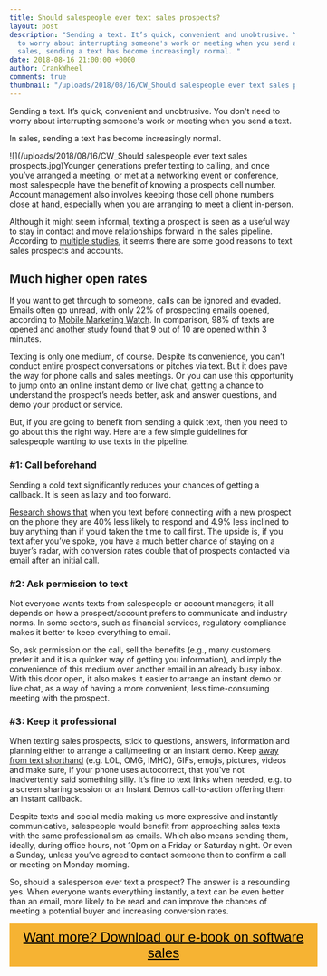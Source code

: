 ```yaml
---
title: Should salespeople ever text sales prospects?
layout: post
description: "Sending a text. It’s quick, convenient and unobtrusive. You don't need
  to worry about interrupting someone's work or meeting when you send a text. \nIn
  sales, sending a text has become increasingly normal. "
date: 2018-08-16 21:00:00 +0000
author: CrankWheel
comments: true
thumbnail: "/uploads/2018/08/16/CW_Should salespeople ever text sales prospects.jpg"
---
```

Sending a text. It’s quick, convenient and unobtrusive. You don't need to worry about interrupting someone's work or meeting when you send a text.

In sales, sending a text has become increasingly normal.

![](/uploads/2018/08/16/CW_Should salespeople ever text sales prospects.jpg)Younger generations prefer texting to calling, and once you’ve arranged a meeting, or met at a networking event or conference, most salespeople have the benefit of knowing a prospects cell number. Account management also involves keeping those cell phone numbers close at hand, especially when you are arranging to meet a client in-person.

Although it might seem informal, texting a prospect is seen as a useful way to stay in contact and move relationships forward in the sales pipeline. According to [multiple studies](https://www.salesforce.com/blog/2014/05/text-messaging-sales-prospecting.html), it seems there are some good reasons to text sales prospects and accounts.

## Much higher open rates

If you want to get through to someone, calls can be ignored and evaded. Emails often go unread, with only 22% of prospecting emails opened, according to [Mobile Marketing Watch](https://mobilemarketingwatch.com/sms-marketing-wallops-email-with-98-open-rate-and-only-1-spam-43866/). In comparison, 98% of texts are opened and [another study](https://mobilemarketingwatch.com/sms-marketing-wallops-email-with-98-open-rate-and-only-1-spam-43866/) found that 9 out of 10 are opened within 3 minutes.

Texting is only one medium, of course. Despite its convenience, you can’t conduct entire prospect conversations or pitches via text. But it does pave the way for phone calls and sales meetings. Or you can use this opportunity to jump onto an online instant demo or live chat, getting a chance to understand the prospect’s needs better, ask and answer questions, and demo your product or service.

But, if you are going to benefit from sending a quick text, then you need to go about this the right way. Here are a few simple guidelines for salespeople wanting to use texts in the pipeline.

### #1: Call beforehand

Sending a cold text significantly reduces your chances of getting a callback. It is seen as lazy and too forward.

[Research shows that](http://pages.velocify.com/rs/leads360/images/Text-Messaging-for-Better-Sales-Conversion.pdf?mkt_tok=3RkMMJWWfF9wsRonuKvBZKXonjHpfsX97uouXa%2Bg38431UFwdcjKPmjr1YIHTcZ0aPyQAgobGp5I5FENSLLYWKpst6cJWA%3D%3D) when you text before connecting with a new prospect on the phone they are 40% less likely to respond and 4.9% less inclined to buy anything than if you’d taken the time to call first. The upside is, if you text after you’ve spoke, you have a much better chance of staying on a buyer’s radar, with conversion rates double that of prospects contacted via email after an initial call.

### #2: Ask permission to text

Not everyone wants texts from salespeople or account managers; it all depends on how a prospect/account prefers to communicate and industry norms. In some sectors, such as financial services, regulatory compliance makes it better to keep everything to email.

So, ask permission on the call, sell the benefits (e.g., many customers prefer it and it is a quicker way of getting you information), and imply the convenience of this medium over another email in an already busy inbox. With this door open, it also makes it easier to arrange an instant demo or live chat, as a way of having a more convenient, less time-consuming meeting with the prospect.

### #3: Keep it professional

When texting sales prospects, stick to questions, answers, information and planning either to arrange a call/meeting or an instant demo. Keep [away from text shorthand](https://blog.hubspot.com/sales/text-sales-prospects) (e.g. LOL, OMG, IMHO), GIFs, emojis, pictures, videos and make sure, if your phone uses autocorrect, that you’ve not inadvertently said something silly. It’s fine to text links when needed, e.g. to a screen sharing session or an Instant Demos call-to-action offering them an instant callback.

Despite texts and social media making us more expressive and instantly communicative, salespeople would benefit from approaching sales texts with the same professionalism as emails. Which also means sending them, ideally, during office hours, not 10pm on a Friday or Saturday night. Or even a Sunday, unless you’ve agreed to contact someone then to confirm a call or meeting on Monday morning.

So, should a salesperson ever text a prospect? The answer is a resounding yes. When everyone wants everything instantly, a text can be even better than an email, more likely to be read and can improve the chances of meeting a potential buyer and increasing conversion rates.

<style> .btn-signup { padding-top: 11px !important; border-radius: 0px !important; background-color: #f6b333; text-align: center; padding: 10px 20px !important; border: 0px !important; width: 100%; margin-bottom: 20px; } .btn-signup a { color: black !important; font-family: 'Titillium Web', sans-serif; font-size: 24px !important; font-weight: normal !important; } </style>

<div class="btn-signup"><a style="cursor: pointer;" href="/sign-up-to-download">Want more? Download our e-book on software sales</a></div>
